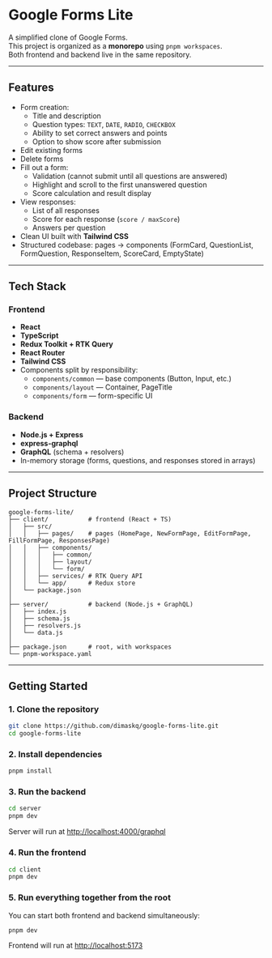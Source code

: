 # Google Forms Lite

A simplified clone of Google Forms.  
This project is organized as a **monorepo** using `pnpm workspaces`.  
Both frontend and backend live in the same repository.

---

## Features

- Form creation:
  - Title and description
  - Question types: `TEXT`, `DATE`, `RADIO`, `CHECKBOX`
  - Ability to set correct answers and points
  - Option to show score after submission
- Edit existing forms
- Delete forms
- Fill out a form:
  - Validation (cannot submit until all questions are answered)
  - Highlight and scroll to the first unanswered question
  - Score calculation and result display
- View responses:
  - List of all responses
  - Score for each response (`score / maxScore`)
  - Answers per question
- Clean UI built with **Tailwind CSS**
- Structured codebase: pages → components (FormCard, QuestionList, FormQuestion, ResponseItem, ScoreCard, EmptyState)

---

## Tech Stack

### Frontend

- **React**
- **TypeScript**
- **Redux Toolkit + RTK Query**
- **React Router**
- **Tailwind CSS**
- Components split by responsibility:
  - `components/common` — base components (Button, Input, etc.)
  - `components/layout` — Container, PageTitle
  - `components/form` — form-specific UI

### Backend

- **Node.js + Express**
- **express-graphql**
- **GraphQL** (schema + resolvers)
- In-memory storage (forms, questions, and responses stored in arrays)

---

## Project Structure

```
google-forms-lite/
├── client/           # frontend (React + TS)
│   ├── src/
│   │   ├── pages/    # pages (HomePage, NewFormPage, EditFormPage, FillFormPage, ResponsesPage)
│   │   ├── components/
│   │   │   ├── common/
│   │   │   ├── layout/
│   │   │   └── form/
│   │   ├── services/ # RTK Query API
│   │   └── app/      # Redux store
│   └── package.json
│
├── server/           # backend (Node.js + GraphQL)
│   ├── index.js
│   ├── schema.js
│   ├── resolvers.js
│   └── data.js
│
├── package.json      # root, with workspaces
└── pnpm-workspace.yaml
```

---

## Getting Started

### 1. Clone the repository

```bash
git clone https://github.com/dimaskq/google-forms-lite.git
cd google-forms-lite
```

### 2. Install dependencies

```bash
pnpm install
```

### 3. Run the backend

```bash
cd server
pnpm dev
```

Server will run at [http://localhost:4000/graphql](http://localhost:4000/graphql)

### 4. Run the frontend

```bash
cd client
pnpm dev

```

### 5. Run everything together from the root

You can start both frontend and backend simultaneously:

```bash
pnpm dev
```

Frontend will run at [http://localhost:5173](http://localhost:5173)
